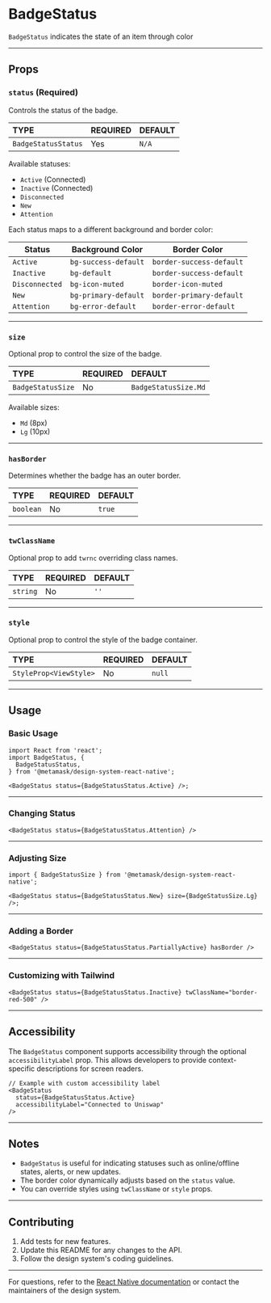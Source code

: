 # BadgeStatus

`BadgeStatus` indicates the state of an item through color

---

## Props

### `status` (Required)

Controls the status of the badge.

| TYPE                | REQUIRED | DEFAULT |
| :------------------ | :------- | :------ |
| `BadgeStatusStatus` | Yes      | `N/A`   |

Available statuses:

- `Active` (Connected)
- `Inactive` (Connected)
- `Disconnected`
- `New`
- `Attention`

Each status maps to a different background and border color:

| Status         | Background Color     | Border Color             |
| -------------- | -------------------- | ------------------------ |
| `Active`       | `bg-success-default` | `border-success-default` |
| `Inactive`     | `bg-default`         | `border-success-default` |
| `Disconnected` | `bg-icon-muted`      | `border-icon-muted`      |
| `New`          | `bg-primary-default` | `border-primary-default` |
| `Attention`    | `bg-error-default`   | `border-error-default`   |

---

### `size`

Optional prop to control the size of the badge.

| TYPE              | REQUIRED | DEFAULT              |
| :---------------- | :------- | :------------------- |
| `BadgeStatusSize` | No       | `BadgeStatusSize.Md` |

Available sizes:

- `Md` (8px)
- `Lg` (10px)

---

### `hasBorder`

Determines whether the badge has an outer border.

| TYPE      | REQUIRED | DEFAULT |
| :-------- | :------- | :------ |
| `boolean` | No       | `true`  |

---

### `twClassName`

Optional prop to add `twrnc` overriding class names.

| TYPE     | REQUIRED | DEFAULT |
| :------- | :------- | :------ |
| `string` | No       | `''`    |

---

### `style`

Optional prop to control the style of the badge container.

| TYPE                   | REQUIRED | DEFAULT |
| :--------------------- | :------- | :------ |
| `StyleProp<ViewStyle>` | No       | `null`  |

---

## Usage

### Basic Usage

```tsx
import React from 'react';
import BadgeStatus, {
  BadgeStatusStatus,
} from '@metamask/design-system-react-native';

<BadgeStatus status={BadgeStatusStatus.Active} />;
```

---

### Changing Status

```tsx
<BadgeStatus status={BadgeStatusStatus.Attention} />
```

---

### Adjusting Size

```tsx
import { BadgeStatusSize } from '@metamask/design-system-react-native';

<BadgeStatus status={BadgeStatusStatus.New} size={BadgeStatusSize.Lg} />;
```

---

### Adding a Border

```tsx
<BadgeStatus status={BadgeStatusStatus.PartiallyActive} hasBorder />
```

---

### Customizing with Tailwind

```tsx
<BadgeStatus status={BadgeStatusStatus.Inactive} twClassName="border-red-500" />
```

---

## Accessibility

The `BadgeStatus` component supports accessibility through the optional `accessibilityLabel` prop. This allows developers to provide context-specific descriptions for screen readers.

```tsx
// Example with custom accessibility label
<BadgeStatus
  status={BadgeStatusStatus.Active}
  accessibilityLabel="Connected to Uniswap"
/>
```

---

## Notes

- `BadgeStatus` is useful for indicating statuses such as online/offline states, alerts, or new updates.
- The border color dynamically adjusts based on the `status` value.
- You can override styles using `twClassName` or `style` props.

---

## Contributing

1. Add tests for new features.
2. Update this README for any changes to the API.
3. Follow the design system's coding guidelines.

---

For questions, refer to the [React Native documentation](https://reactnative.dev/docs) or contact the maintainers of the design system.
